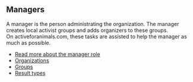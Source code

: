 ## Managers
A manager is the person administrating the organization. The manager creates
local activist groups and adds organizers to these groups.    
On activeforanimals.com, these tasks are assisted to help the manager as much
as possible.    
- [Read more about the manager role](./help/manager)
- [Organizations](../help/manager/organizations)
- [Groups](../help/manager/groups)
- [Result types](../help/manager/result-types)
